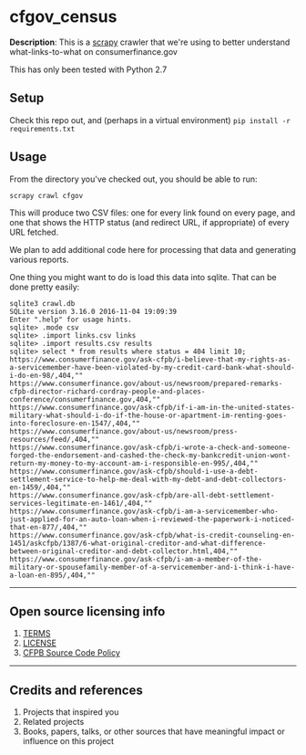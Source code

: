 # cfgov_census

**Description**:  This is a [scrapy](https://scrapy.org/) crawler that we're using to better understand what-links-to-what on consumerfinance.gov

This has only been tested with Python 2.7

## Setup

Check this repo out, and (perhaps in a virtual environment) `pip install -r requirements.txt`

## Usage

From the directory you've checked out, you should be able to run:

`scrapy crawl cfgov`
  
This will produce two CSV files: one for every link found on every page, and one that shows the HTTP status (and redirect URL, if appropriate) of every URL fetched.

We plan to add additional code here for processing that data and generating various reports.

One thing you might want to do is load this data into sqlite. That can be done pretty easily:

```
sqlite3 crawl.db
SQLite version 3.16.0 2016-11-04 19:09:39
Enter ".help" for usage hints.
sqlite> .mode csv
sqlite> .import links.csv links
sqlite> .import results.csv results
sqlite> select * from results where status = 404 limit 10;
https://www.consumerfinance.gov/ask-cfpb/i-believe-that-my-rights-as-a-servicemember-have-been-violated-by-my-credit-card-bank-what-should-i-do-en-98/,404,""
https://www.consumerfinance.gov/about-us/newsroom/prepared-remarks-cfpb-director-richard-cordray-people-and-places-conference/consumerfinance.gov,404,""
https://www.consumerfinance.gov/ask-cfpb/if-i-am-in-the-united-states-military-what-should-i-do-if-the-house-or-apartment-im-renting-goes-into-foreclosure-en-1547/,404,""
https://www.consumerfinance.gov/about-us/newsroom/press-resources/feed/,404,""
https://www.consumerfinance.gov/ask-cfpb/i-wrote-a-check-and-someone-forged-the-endorsement-and-cashed-the-check-my-bankcredit-union-wont-return-my-money-to-my-account-am-i-responsible-en-995/,404,""
https://www.consumerfinance.gov/ask-cfpb/should-i-use-a-debt-settlement-service-to-help-me-deal-with-my-debt-and-debt-collectors-en-1459/,404,""
https://www.consumerfinance.gov/ask-cfpb/are-all-debt-settlement-services-legitimate-en-1461/,404,""
https://www.consumerfinance.gov/ask-cfpb/i-am-a-servicemember-who-just-applied-for-an-auto-loan-when-i-reviewed-the-paperwork-i-noticed-that-en-877/,404,""
https://www.consumerfinance.gov/ask-cfpb/what-is-credit-counseling-en-1451/askcfpb/1387/6-what-original-creditor-and-what-difference-between-original-creditor-and-debt-collector.html,404,""
https://www.consumerfinance.gov/ask-cfpb/i-am-a-member-of-the-military-or-spousefamily-member-of-a-servicemember-and-i-think-i-have-a-loan-en-895/,404,""
```

----

## Open source licensing info
1. [TERMS](TERMS.md)
2. [LICENSE](LICENSE)
3. [CFPB Source Code Policy](https://github.com/cfpb/source-code-policy/)


----

## Credits and references

1. Projects that inspired you
2. Related projects
3. Books, papers, talks, or other sources that have meaningful impact or influence on this project
